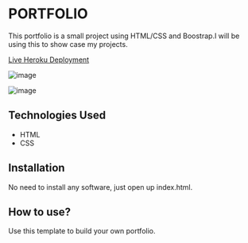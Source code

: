 # PORTFOLIO
This portfolio is a small project using HTML/CSS and Boostrap.I will be using this to show case my projects.

[Live Heroku Deployment](https://sana-portfolio.herokuapp.com/)

![image](https://user-images.githubusercontent.com/75503213/112369764-cfda3080-8c99-11eb-913f-147dc7ae9a79.png)


![image](https://user-images.githubusercontent.com/75503213/112368564-71608280-8c98-11eb-8ad8-894c70831b70.png)


## Technologies Used

* HTML
* CSS

## Installation

No need to install any software, just open up index.html.

## How to use?

Use this template to build your own portfolio.
